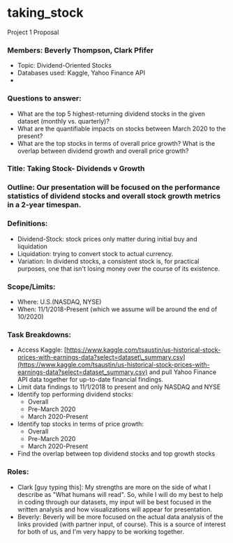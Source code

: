 # taking_stock
 
Project 1 Proposal

### Members: Beverly Thompson, Clark Pfifer

- Topic: Dividend-Oriented Stocks
- Databases used: Kaggle, Yahoo Finance API
- 
### Questions to answer:
- What are the top 5 highest-returning dividend stocks in the given dataset (monthly vs. quarterly)?
- What are the quantifiable impacts on stocks between March 2020 to the present?
- What are the top stocks in terms of overall price growth? What is the overlap between dividend growth and overall price growth?

### Title: Taking Stock- Dividends v Growth
### Outline: Our presentation will be focused on the performance statistics of dividend stocks and overall stock growth metrics in a 2-year timespan.
### Definitions:
- Dividend-Stock: stock prices only matter during initial buy and liquidation
- Liquidation: trying to convert stock to actual currency.
- Variation: In dividend stocks, a consistent stock is, for practical purposes, one that isn&#39;t losing money over the course of its existence.

### Scope/Limits:
- Where: U.S.(NASDAQ, NYSE)
- When: 11/1/2018-Present (which we assume will be around the end of 10/2020)
### Task Breakdowns:
- Access Kaggle: [https://www.kaggle.com/tsaustin/us-historical-stock-prices-with-earnings-data?select=dataset\_summary.csv](https://www.kaggle.com/tsaustin/us-historical-stock-prices-with-earnings-data?select=dataset_summary.csv) and pull Yahoo Finance API data together for up-to-date financial findings.
- Limit data findings to 11/1/2018 to present and only NASDAQ and NYSE
- Identify top performing dividend stocks:
    - Overall
    - Pre-March 2020
    - March 2020-Present
- Identify top stocks in terms of price growth:
    - Overall
    - Pre-March 2020
    - March 2020-Present
- Find the overlap between top dividend stocks and top growth stocks

### Roles:
- Clark [guy typing this]: My strengths are more on the side of what I describe as &quot;What humans will read&quot;. So, while I will do my best to help in coding through our datasets, my input will be best focused in the written analysis and how visualizations will appear for presentation.
- Beverly: Beverly will be more focused on the actual data analysis of the links provided (with partner input, of course). This is a source of interest for both of us, and I&#39;m very happy to be working together.